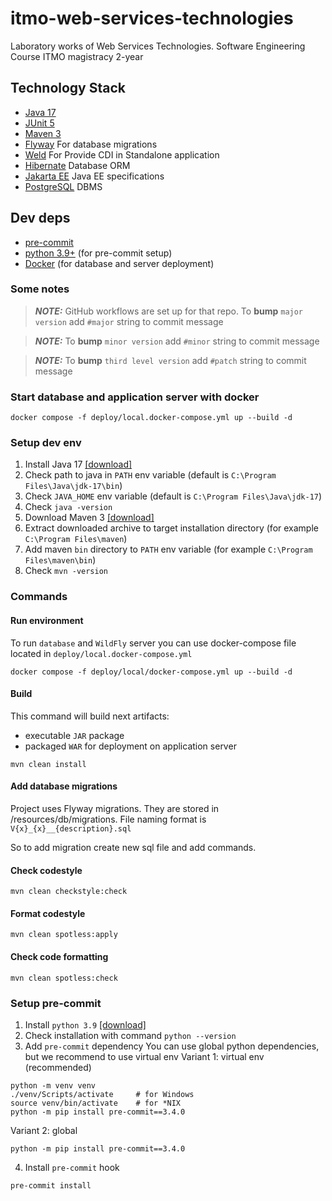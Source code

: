 # itmo-web-services-technologies

Laboratory works of Web Services Technologies. Software Engineering Course ITMO magistracy 2-year

## Technology Stack

- [Java 17](https://www.oracle.com/java/technologies/javase/jdk17-archive-downloads.html)
- [JUnit 5](https://junit.org/junit5/)
- [Maven 3](https://maven.apache.org/)
- [Flyway](https://flywaydb.org/) For database migrations
- [Weld](https://weld.cdi-spec.org/) For Provide CDI in Standalone application
- [Hibernate](https://hibernate.org/) Database ORM
- [Jakarta EE](https://jakarta.ee/) Java EE specifications
- [PostgreSQL](https://www.postgresql.org/) DBMS

## Dev deps

- [pre-commit](https://pre-commit.com/)
- [python 3.9+](https://www.python.org/downloads/release/python-3913/) (for pre-commit setup)
- [Docker](https://www.docker.com/) (for database and server deployment)

### Some notes

> **_NOTE:_**  GitHub workflows are set up for that repo.
> To **bump** `major version` add `#major` string to commit message

> **_NOTE:_** To **bump** `minor version` add `#minor` string to commit message

> **_NOTE:_** To **bump** `third level version` add `#patch` string to commit message

### Start database and application server with docker

```shell
docker compose -f deploy/local.docker-compose.yml up --build -d
```

### Setup dev env

1. Install Java 17 [\[download\]](https://www.oracle.com/java/technologies/javase/jdk17-archive-downloads.html)
1. Check path to java in `PATH` env variable (default is `C:\Program Files\Java\jdk-17\bin`)
1. Check `JAVA_HOME` env variable (default is `C:\Program Files\Java\jdk-17`)
1. Check `java -version`
1. Download Maven 3 [\[download\]](https://dlcdn.apache.org/maven/maven-3/)
1. Extract downloaded archive to target installation directory (for example `C:\Program Files\maven`)
1. Add maven `bin` directory to `PATH` env variable (for example `C:\Program Files\maven\bin`)
1. Check `mvn -version`

### Commands

#### Run environment

To run `database` and `WildFly` server you can use docker-compose file located in
`deploy/local.docker-compose.yml`

```shell
docker compose -f deploy/local/docker-compose.yml up --build -d
```

#### Build

This command will build next artifacts:

- executable `JAR` package
- packaged `WAR` for deployment on application server

```shell
mvn clean install
```

#### Add database migrations

Project uses Flyway migrations. They are stored in /resources/db/migrations.
File naming format is `V{x}_{x}__{description}.sql`

So to add migration create new sql file and add commands.

#### Check codestyle

```shell
mvn clean checkstyle:check
```

#### Format codestyle

```shell
mvn clean spotless:apply
```

#### Check code formatting

```shell
mvn clean spotless:check
```

### Setup pre-commit

1. Install `python 3.9` [\[download\]](https://www.python.org/downloads/release/python-390/)
1. Check installation with command `python --version`
1. Add `pre-commit` dependency
   You can use global python dependencies, but we recommend to use virtual env
   Variant 1: virtual env (recommended)

```shell
python -m venv venv
./venv/Scripts/activate 	# for Windows
source venv/bin/activate 	# for *NIX
python -m pip install pre-commit==3.4.0
```

Variant 2: global

```shell
python -m pip install pre-commit==3.4.0
```

4. Install `pre-commit` hook

```shell
pre-commit install
```
